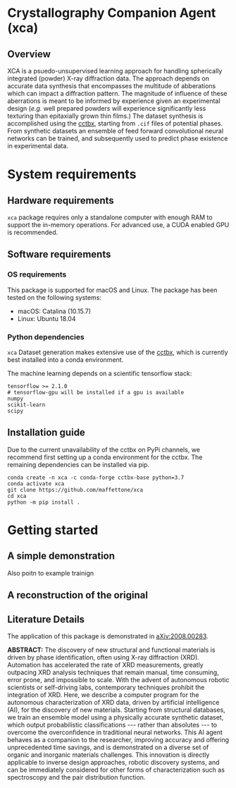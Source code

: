 # Crystallography Companion Agent (xca)

## Overview
XCA is a psuedo-unsupervised learning approach for handling spherically integrated (powder) X-ray diffraction data.
The approach depends on accurate data synthesis that encompasses the multitude of abberations which can impact a diffraction pattern. 
The magnitude of influence of these aberrations is meant to be informed by experience given an experimental design (*e.g.* 
well prepared powders will experience significantly less texturing than epitaxially grown thin films.)
The dataset synthesis is accomplished using the [cctbx](https://cctbx.github.io/), starting from `.cif` files of potential phases. 
From synthetic datasets an ensemble of feed forward convolutional neural networks can be trained, and subsequently used
to predict phase existence in experimental data. 

# System requirements
## Hardware requirements
`xca` package requires only a standalone computer with enough RAM to support the in-memory operations.
For advanced use, a CUDA enabled GPU is recommended. 

## Software requirements
### OS requirements
This package is supported for macOS and Linux. The package has been tested on the following systems:
- macOS: Catalina (10.15.7)
- Linux: Ubuntu 18.04

### Python dependencies 
`xca` Dataset generation makes extensive use of the [cctbx](https://cctbx.github.io/), 
which is currently best installed into a conda environment. 

The machine learning depends on a scientific tensorflow stack: 
```
tensorflow >= 2.1.0
# tensorflow-gpu will be installed if a gpu is available 
numpy
scikit-learn
scipy
``` 

## Installation guide
Due to the current unavailability of the cctbx on PyPi channels, we recommend first setting up a 
conda environment for the cctbx. The remaining dependencies can be installed via pip. 
```
conda create -n xca -c conda-forge cctbx-base python=3.7
conda activate xca
git clone https://github.com/maffettone/xca
cd xca
python -m pip install .
``` 


# Getting started
## A simple demonstration 
Also poitn to example trainign

## A reconstruction of the original 
## Literature Details 
The application of this package is demonstrated in [aXiv:2008.00283](https://arxiv.org/abs/2008.00283).

**ABSTRACT:** The discovery of new structural and functional materials is driven by phase identification, often using X-ray diffraction (XRD). Automation has accelerated the rate of XRD measurements, greatly outpacing XRD analysis techniques that remain manual, time consuming, error prone, and impossible to scale. With the advent of autonomous robotic scientists or self-driving labs, contemporary techniques prohibit the integration of XRD. Here, we describe a computer program for the autonomous characterization of XRD data, driven by artificial intelligence (AI), for the discovery of new materials. Starting from structural databases, we train an ensemble model using a physically accurate synthetic dataset, which output probabilistic classifications --- rather than absolutes --- to overcome the overconfidence in traditional neural networks. This AI agent behaves as a companion to the researcher, improving accuracy and offering unprecedented time savings, and is demonstrated on a diverse set of organic and inorganic materials challenges. This innovation is directly applicable to inverse design approaches, robotic discovery systems, and can be immediately considered for other forms of characterization such as spectroscopy and the pair distribution function.

